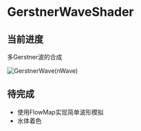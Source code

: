 # GerstnerWaveShader

## 当前进度

多Gerstner波的合成

![GerstnerWave(nWave)](pics/GerstnerWave(nWaves).gif)

## 待完成

- 使用FlowMap实现简单波形模拟
- 水体着色